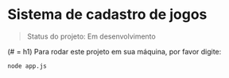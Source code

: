 # Sistema de cadastro de jogos #

> Status do projeto: Em desenvolvimento

(# = h1)
Para rodar este projeto em sua máquina, por favor digite:

```
node app.js
```
